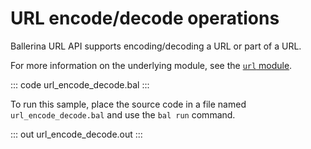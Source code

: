 # URL encode/decode operations

Ballerina URL API supports encoding/decoding a URL or part of a URL.

For more information on the underlying module, see the [`url` module](https://lib.ballerina.io/ballerina/url/latest/).

::: code url_encode_decode.bal :::

To run this sample, place the source code in a file named `url_encode_decode.bal` and use the `bal run` command.

::: out url_encode_decode.out :::
